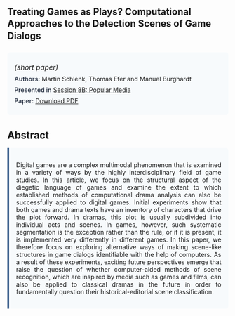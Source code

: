 
<style>    
    h2 {
        margin-top: 0;
        margin-bottom: 1.5rem;
        line-height: 1.3;
    }
    
    h3 {
        margin-top: 2rem;
        margin-bottom: 1rem;
        font-size: 1.4rem;
        font-weight:bold;
    }
    
    .metadata {
        background-color: #f7fafc;
        padding: 1rem;
        border-radius: 6px;
        margin-bottom: 2rem;
    }
    
    .metadata p {
        margin: 0.5rem 0;
    }
    
    .abstract {
        text-align: justify;
        padding: 1rem;
        background-color: #f7fafc;
        border-left: 4px solid #2c5282;
        border-radius: 0 6px 6px 0;
    }
    
    strong {
        color: #2d3748;
        font-weight: 600;
    }
</style>
<main role="main">
<h2>Treating Games as Plays? Computational Approaches to the Detection Scenes of Game Dialogs</h2>

<section class="metadata">
<p style='font-size:1rem'><i>(short paper)</i></p>
<p><strong>Authors:</strong> Martin Schlenk, Thomas Efer and Manuel Burghardt</p>
<p><strong>Presented in</strong> <a href="/programme/#session8">Session 8B: Popular Media</a></p>
<p><strong>Paper:</strong> <a href="https://ceur-ws.org/Vol-3558/paper132.pdf">Download PDF</a></p>
</section>

<section>
<h3>Abstract</h3>
<div class="abstract">
<p>Digital games are a complex multimodal phenomenon that is examined in a variety of ways by the highly interdisciplinary field of game studies. In this article, we focus on the structural aspect of the diegetic language of games and examine the extent to which established methods of computational drama analysis can also be successfully applied to digital games. Initial experiments show that both games and drama texts have an inventory of characters that drive the plot forward. In dramas, this plot is usually subdivided into individual acts and scenes. In games, however, such systematic segmentation is the exception rather than the rule, or if it is present, it is implemented very differently in different games. In this paper, we therefore focus on exploring alternative ways of making scene-like structures in game dialogs identifiable with the help of computers. As a result of these experiments, exciting future perspectives emerge that raise the question of whether computer-aided methods of scene recognition, which are inspired by media such as games and films, can also be applied to classical dramas in the future in order to fundamentally question their historical-editorial scene classification.</p>
</div>
</section>
</main>